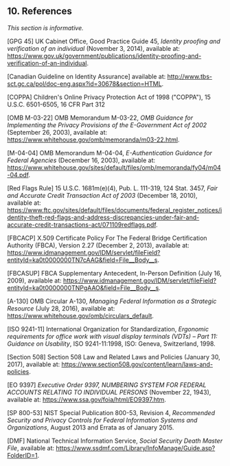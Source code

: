 <a name="references"></a>

<div class="breaker"></div>

## 10. References

*This section is informative.*

<a name="gpg45"></a>[GPG 45] UK Cabinet Office, Good Practice Guide 45, *Identity proofing and verification of an individual* (November 3, 2014), available at: <https://www.gov.uk/government/publications/identity-proofing-and-verification-of-an-individual>.

<a name="canada"></a>[Canadian Guideline on Identity Assurance] available at: <http://www.tbs-sct.gc.ca/pol/doc-eng.aspx?id=30678&section=HTML>.

<a name="COPPA"></a>[COPPA] Children's Online Privacy Protection Act of 1998 ("COPPA"), 15 U.S.C. 6501-6505, 16 CFR Part 312

<a name="M-03-22"></a>[OMB M-03-22] OMB Memorandum M-03-22, *OMB Guidance for Implementing the Privacy Provisions of the E-Government Act of 2002* (September 26, 2003), available at: <https://www.whitehouse.gov/omb/memoranda/m03-22.html>.

<a name="M-04-04"></a>[M-04-04] OMB Memorandum M-04-04, *E-Authentication Guidance for Federal Agencies* (December 16, 2003), available at: <https://www.whitehouse.gov/sites/default/files/omb/memoranda/fy04/m04-04.pdf>.

<a name="rfr"></a>[Red Flags Rule] 15 U.S.C. 1681m(e)(4), Pub. L. 111-319, 124 Stat. 3457, *Fair and Accurate Credit Transaction Act of 2003* (December 18, 2010), available at: <https://www.ftc.gov/sites/default/files/documents/federal_register_notices/identity-theft-red-flags-and-address-discrepancies-under-fair-and-accurate-credit-transactions-act/071109redflags.pdf>.

<a name="fbcacp"></a>[FBCACP] X.509 Certificate Policy
For The Federal Bridge Certification Authority (FBCA), Version 2.27 (December 2, 2013), available at: <https://www.idmanagement.gov/IDM/servlet/fileField?entityId=ka0t0000000TN7cAAG&field=File__Body__s>.

<a name="fbcasup"></a>[FBCASUP] FBCA Supplementary Antecedent, In-Person Definition (July 16, 2009), available at: <https://www.idmanagement.gov/IDM/servlet/fileField?entityId=ka0t0000000TNPgAAO&field=File__Body__s>.

<a name="A-130"></a>[A-130] OMB Circular A-130, *Managing Federal Information as a Strategic Resource* (July 28, 2016), available at: <https://www.whitehouse.gov/omb/circulars_default>.

<a name="ISO9241-11"></a>[ISO 9241-11] International Organization for Standardization, *Ergonomic requirements for office work with visual display terminals (VDTs) – Part 11: Guidance on Usability*, ISO 9241-11:1998, ISO: Geneva, Switzerland, 1998.

<a name="Section508"></a>[Section 508] Section 508 Law and Related Laws and Policies (January 30, 2017), available at: <https://www.section508.gov/content/learn/laws-and-policies>.

<a name="9397"></a>[EO 9397] *Executive Order 9397, NUMBERING SYSTEM FOR FEDERAL ACCOUNTS RELATING TO INDIVIDUAL PERSONS* (November 22, 1943), available at: <https://www.ssa.gov/foia/html/EO9397.htm>.

<a name="SP800-53"></a>[SP 800-53] NIST Special Publication 800-53, Revision 4, *Recommended Security and Privacy Controls for Federal Information Systems and Organizations*, August 2013 and Errata as of January 2015.

<a name="dmf"></a>[DMF] National Technical Information Service, *Social Security Death Master File*, available at: <https://www.ssdmf.com/Library/InfoManage/Guide.asp?FolderID=1>.
